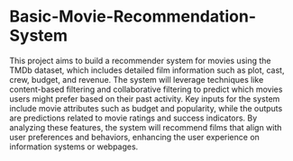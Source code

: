 # Basic-Movie-Recommendation-System
This project aims to build a recommender system for movies using the TMDb dataset, which includes detailed film information such as plot, cast, crew, budget, and revenue. The system will leverage techniques like content-based filtering and collaborative filtering to predict which movies users might prefer based on their past activity. Key inputs for the system include movie attributes such as budget and popularity, while the outputs are predictions related to movie ratings and success indicators. By analyzing these features, the system will recommend films that align with user preferences and behaviors, enhancing the user experience on information systems or webpages.
